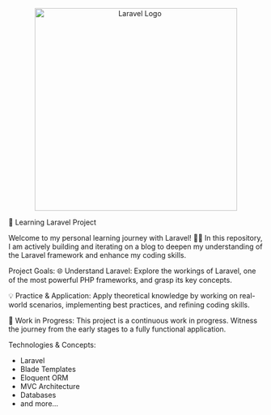 <p align="center"><img src="https://raw.githubusercontent.com/laravel/art/master/logo-lockup/5%20SVG/2%20CMYK/1%20Full%20Color/laravel-logolockup-cmyk-red.svg" width="400" alt="Laravel Logo"></p>

🚀 Learning Laravel Project

Welcome to my personal learning journey with Laravel! 👩‍💻 In this repository, I am actively building and iterating on a blog to deepen my understanding of the Laravel framework and enhance my coding skills.

Project Goals:
🌐 Understand Laravel: Explore the workings of Laravel, one of the most powerful PHP frameworks, and grasp its key concepts.

💡 Practice & Application: Apply theoretical knowledge by working on real-world scenarios, implementing best practices, and refining coding skills.

🚧 Work in Progress: This project is a continuous work in progress. Witness the journey from the early stages to a fully functional application.

Technologies & Concepts:
- Laravel
- Blade Templates
- Eloquent ORM
- MVC Architecture
- Databases
- and more...
